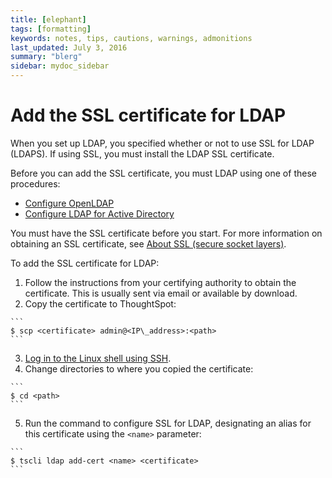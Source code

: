 ```yaml
---
title: [elephant]
tags: [formatting]
keywords: notes, tips, cautions, warnings, admonitions
last_updated: July 3, 2016
summary: "blerg"
sidebar: mydoc_sidebar
---
```

# Add the SSL certificate for LDAP

When you set up LDAP, you specified whether or not to use SSL for LDAP \(LDAPS\). If using SSL, you must install the LDAP SSL certificate.

Before you can add the SSL certificate, you must LDAP using one of these procedures:

-   [Configure OpenLDAP](LDAP_config_openLDAP.html#)
-   [Configure LDAP for Active Directory](LDAP_config_AD.html#)

You must have the SSL certificate before you start. For more information on obtaining an SSL certificate, see [About SSL \(secure socket layers\)](about_SSL.html#).

To add the SSL certificate for LDAP:

1.   Follow the instructions from your certifying authority to obtain the certificate. This is usually sent via email or available by download. 
2.   Copy the certificate to ThoughtSpot: 

    ```
    $ scp <certificate> admin@<IP\_address>:<path>
    ```

3.   [Log in to the Linux shell using SSH](login_console.html#). 
4.   Change directories to where you copied the certificate: 

    ```
    $ cd <path>
    ```

5.   Run the command to configure SSL for LDAP, designating an alias for this certificate using the `<name>` parameter: 

    ```
    $ tscli ldap add-cert <name> <certificate>
    ```


